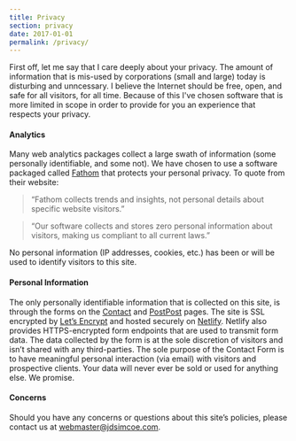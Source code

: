 ```yaml
---
title: Privacy
section: privacy
date: 2017-01-01
permalink: /privacy/
---
```


First off, let me say that I care deeply about your privacy. The amount of information that is mis-used by corporations (small and large) today is disturbing and unncessary. I believe the Internet should be free, open, and safe for all visitors, for all time. Because of this I've chosen software that is more limited in scope in order to provide for you an experience that respects your privacy.

#### Analytics

Many web analytics packages collect a large swath of information (some personally identifiable, and some not). We have chosen to use a software packaged called [Fathom](https://usefathom.com/) that protects your personal privacy. To quote from their website:

> “Fathom collects trends and insights, not personal details about specific website visitors.”

> “Our software collects and stores zero personal information about visitors, making us compliant to all current laws.”

No personal information (IP addresses, cookies, etc.) has been or will be used to identify visitors to this site.

#### Personal Information

The only personally identifiable information that is collected on this site, is through the forms on the [Contact](/contact) and [PostPost](/postpost) pages. The site is SSL encrypted by [Let’s Encrypt](https://letsencrypt.org/) and hosted securely on [Netlify](https://www.netlify.com/). Netlify also provides HTTPS-encrypted form endpoints that are used to transmit form data. The data collected by the form is at the sole discretion of visitors and isn’t shared with any third-parties. The sole purpose of the Contact Form is to have meaningful personal interaction (via email) with visitors and prospective clients. Your data will never ever be sold or used for anything else. We promise.

#### Concerns

Should you have any concerns or questions about this site’s policies, please contact us at [webmaster@jdsimcoe.com](mailto:webmaster@jdsimcoe.com).
